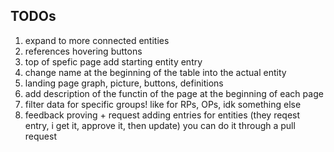 ## TODOs
1. expand to more connected entities
2. references hovering buttons
3. top of spefic page add starting entity entry
4. change name at the beginning of the table into the actual entity
5. landing page graph, picture, buttons, definitions
6. add description of the functin of the page at the beginning of each page
7. filter data for specific groups! like for RPs, OPs, idk something else
8. feedback proving + request adding entries for entities (they reqest entry, i get it, approve it, then update) you can do it through a pull request

